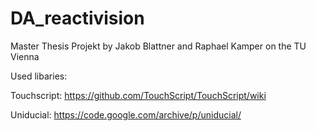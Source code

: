 # DA_reactivision
Master Thesis Projekt by Jakob Blattner and Raphael Kamper on the TU Vienna

Used libaries:

Touchscript: https://github.com/TouchScript/TouchScript/wiki

Uniducial: https://code.google.com/archive/p/uniducial/
